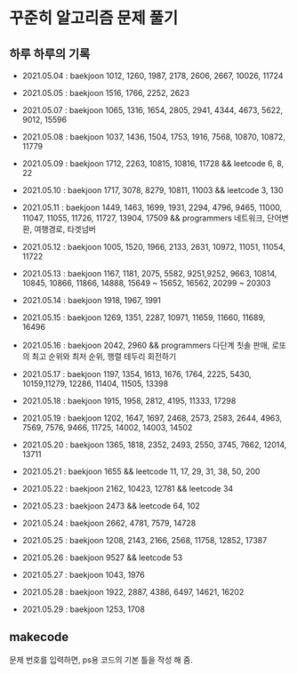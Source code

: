 # 꾸준히 알고리즘 문제 풀기

## 하루 하루의 기록

- 2021.05.04 : baekjoon 1012, 1260, 1987, 2178, 2606, 2667, 10026, 11724

- 2021.05.05 : baekjoon 1516, 1766, 2252, 2623

- 2021.05.07 : baekjoon 1065, 1316, 1654, 2805, 2941, 4344, 4673, 5622, 9012, 15596

- 2021.05.08 : baekjoon 1037, 1436, 1504, 1753, 1916, 7568, 10870, 10872, 11779

- 2021.05.09 : baekjoon 1712, 2263, 10815, 10816, 11728 && leetcode 6, 8, 22

- 2021.05.10 : baekjoon 1717, 3078, 8279, 10811, 11003 && leetcode 3, 130

- 2021.05.11 : baekjoon 1449, 1463, 1699, 1931, 2294, 4796, 9465, 11000, 11047, 11055, 11726, 11727, 13904, 17509 && programmers 네트워크, 단어변환, 여행경로, 타겟넘버

- 2021.05.12 : baekjoon 1005, 1520, 1966, 2133, 2631, 10972, 11051, 11054, 11722

- 2021.05.13 : baekjoon 1167, 1181, 2075, 5582, 9251,9252, 9663, 10814, 10845, 10866, 11866, 14888, 15649 ~ 15652, 16562, 20299 ~ 20303

- 2021.05.14 : baekjoon 1918, 1967, 1991

- 2021.05.15 : baekjoon 1269, 1351, 2287, 10971, 11659, 11660, 11689, 16496

- 2021.05.16 : baekjoon 2042, 2960 && programmers 다단계 칫솔 판매, 로또의 최고 순위와 최저 순위, 행렬 테두리 회전하기

- 2021.05.17 : baekjoon 1197, 1354, 1613, 1676, 1764, 2225, 5430, 10159,11279, 12286, 11404, 11505, 13398

- 2021.05.18 : baekjoon 1915, 1958, 2812, 4195, 11333, 17298

- 2021.05.19 : baekjoon 1202, 1647, 1697, 2468, 2573, 2583, 2644, 4963, 7569, 7576, 9466, 11725, 14002, 14003, 14502

- 2021.05.20 : baekjoon 1365, 1818, 2352, 2493, 2550, 3745, 7662, 12014, 13711

- 2021.05.21 : baekjoon 1655 && leetcode 11, 17, 29, 31, 38, 50, 200

- 2021.05.22 : baekjoon 2162, 10423, 12781 && leetcode 34

- 2021.05.23 : baekjoon 2473 && leetcode 64, 102

- 2021.05.24 : baekjoon 2662, 4781, 7579, 14728

- 2021.05.25 : baekjoon 1208, 2143, 2166, 2568, 11758, 12852, 17387

- 2021.05.26 : baekjoon 9527 && leetcode 53

- 2021.05.27 : baekjoon 1043, 1976

- 2021.05.28 : baekjoon 1922, 2887, 4386, 6497, 14621, 16202

- 2021.05.29 : baekjoon 1253, 1708

## makecode

문제 번호를 입력하면, ps용 코드의 기본 틀을 작성 해 줌.

